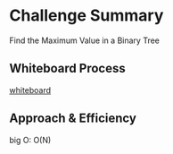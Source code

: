 # Challenge Summary
<!-- Description of the challenge -->
Find the Maximum Value in a Binary Tree


## Whiteboard Process
<!-- Embedded whiteboard image -->
[whiteboard](maxvalue.md)


## Approach & Efficiency
<!-- What approach did you take? Why? What is the Big O space/time for this approach? -->
big O: O(N)
